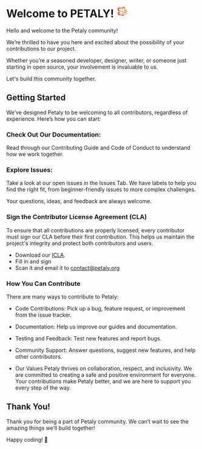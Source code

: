 # Welcome to PETALY! ![petaly_favicon_small.png](./images/logo/petaly_favicon_small.png) 

Hello and welcome to the Petaly community! 

We’re thrilled to have you here and excited about the possibility of your contributions to our project. 

Whether you’re a seasoned developer, designer, writer, or someone just starting in open source, your involvement is invaluable to us.

Let's build this community together.

## Getting Started
We’ve designed Petaly to be welcoming to all contributors, regardless of experience. Here’s how you can start:


### Check Out Our Documentation: 
Read through our Contributing Guide and Code of Conduct to understand how we work together.

### Explore Issues: 

Take a look at our open issues in the Issues Tab. We have labels to help you find the right fit, from beginner-friendly issues to more complex challenges.

Your questions, ideas, and feedback are always welcome.

### Sign the Contributor License Agreement (CLA)
To ensure that all contributions are properly licensed, every contributor must sign our CLA before their first contribution. This helps us maintain the project's integrity and protect both contributors and users. 

- Download our [ICLA](petaly-icla.pdf). 
- Fill in and sign
- Scan it and email it to contact@petaly.org

### How You Can Contribute
There are many ways to contribute to Petaly: 

- Code Contributions: Pick up a bug, feature request, or improvement from the issue tracker.
- Documentation: Help us improve our guides and documentation.
- Testing and Feedback: Test new features and report bugs.
- Community Support: Answer questions, suggest new features, and help other contributors.

- Our Values
Petaly thrives on collaboration, respect, and inclusivity. We are committed to creating a safe and positive environment for everyone. Your contributions make Petaly better, and we are here to support you every step of the way.

## Thank You!
Thank you for being a part of Petaly community. We can’t wait to see the amazing things we’ll build together!

Happy coding! 🌱